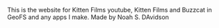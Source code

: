 This is the website for Kitten Films youtube, Kitten Films and Buzzcat in GeoFS and any apps I make.
Made by Noah S. DAvidson
